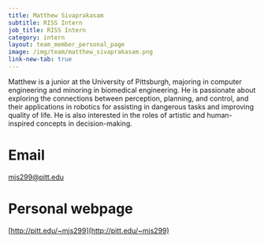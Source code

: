 ```yaml
---
title: Matthew Sivaprakasam
subtitle: RISS Intern
job_title: RISS Intern
category: intern
layout: team_member_personal_page
image: /img/team/matthew_sivaprakasam.png
link-new-tab: true
---
```


Matthew is a junior at the University of Pittsburgh, majoring in computer engineering and minoring in biomedical engineering. He is passionate about exploring the connections between perception, planning, and control, and their applications in robotics for assisting in dangerous tasks and improving quality of life. He is also interested in the roles of artistic and human-inspired concepts in decision-making.

# Email # 
mjs299@pitt.edu

# Personal webpage #
[http://pitt.edu/~mjs299](http://pitt.edu/~mjs299)